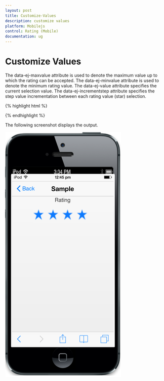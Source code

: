 ```yaml
---
layout: post
title: Customize-Values
description: customize values
platform: Mobilejs
control: Rating (Mobile)
documentation: ug
---
```


# Customize Values

The data-ej-maxvalue attribute is used to denote the maximum value up to which the rating can be accepted. The data-ej-minvalue attribute is used to denote the minimum rating value. The data-ej-value attribute specifies the current selection value. The data-ej-incrementstep attribute specifies the step value incrementation between each rating value (star) selection.

{% highlight html %}

  <div id="rating_sample" data-role="ejmrating" data-ej-minvalue=2 data-ej-maxvalue=6 data-ej-value=4 data-ej-incrementstep=1>

  </div>

{% endhighlight %}

The following screenshot displays the output.

![C:/Users/Vignesh Kumar/Desktop/2.png](Customize-Values_images/Customize-Values_img1.png)



